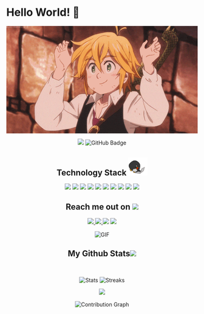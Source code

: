 <!--  https://adiprrassetyo.github.io/portfolio/  -->
# Hello World! 👋

<p align="center">
 <img hight="300" width="700" alt="GIF" align="center" src="https://github.com/adiprrassetyo/adiprrassetyo/blob/main/images/208593.gif">
</p align="center">


<p align="center">
 
  <img src="https://komarev.com/ghpvc/?username=adiprrassetyo">
  <img src="https://img.shields.io/github/followers/adiprrassetyo?label=Followers&style=social" alt="GitHub Badge">

</p>

<h2 align="center">Technology Stack <img src="https://github.com/adiprrassetyo/adiprrassetyo/blob/main/images/laptop.gif" width="50"></h2>

<p align="center">
<img src="https://img.shields.io/badge/Windows-0078D6?style=flat-square&logo=windows&logoColor=white"/>
<img src="https://img.shields.io/badge/python-3670A0?style=flat-square&logo=python&logoColor=ffdd54"/>
<img src="https://img.shields.io/badge/kotlin-%230095D5.svg?style=flat-square&logo=kotlin&logoColor=white"/>
<img src="https://img.shields.io/badge/dart-%230175C2.svg?style=flat-square&logo=dart&logoColor=white"/>
<img src="https://img.shields.io/badge/-HTML5-E34F26?style=flat-square&logo=html5&logoColor=white"/>
<img src="https://img.shields.io/badge/-CSS3-1572B6?style=flat-square&logo=css3"/>
<img src="https://img.shields.io/badge/-Bootstrap-563D7C?style=flat-square&logo=bootstrap"/>
<img src="https://img.shields.io/badge/-Heroku-430098?style=flat-square&logo=heroku"/>
<!--<img src="https://img.shields.io/badge/-JavaScript-black?style=flat-square&logo=javascript"/>
<img src="https://img.shields.io/badge/-Nodejs-black?style=flat-square&logo=Node.js"/>
<img src="https://img.shields.io/badge/-React-black?style=flat-square&logo=react"/>
<img src="https://img.shields.io/badge/-MongoDB-black?style=flat-square&logo=mongodb"/>
<img src="https://img.shields.io/badge/-MySQL-black?style=flat-square&logo=mysql"/>-->
<img src="https://img.shields.io/badge/-Git-black?style=flat-square&logo=git"/>
<img src="https://img.shields.io/badge/-GitHub-black?style=flat-square&logo=github"/>
</p>

<h2 align="center">Reach me out on <img src="https://media0.giphy.com/media/jqNPzdTTxQfOgOqpO4/source.gif" width="50"></h2>

<p align="center">
<a href="mailto: adiprstyo11@gmail.com">
 <img src="https://img.shields.io/badge/-adiprrassetyo-c14438?style=flat-square&logo=Gmail&logoColor=white&link=mailto:adiprstyo11@gmail.com"/>
</a>
<a href="https://www.linkedin.com/in/adiprrassetyo/">
 <img src="https://img.shields.io/badge/-adiprrassetyo-blue?style=flat-square&logo=Linkedin&logoColor=white&link=https://www.linkedin.com/in/adiprrassetyo"/>
</a>
<a href"https://www.instagram.com/adiprrassetyo/">
 <img src="https://img.shields.io/badge/-Adi Prasetyo?style=flat-square&logo=instagram&logoColor=white&link=https://www.instagram.com/adiprrassetyo/"/> 
</a>
 <a href="https://twitter.com/adiprrassetyo">
 <img src="https://img.shields.io/badge/-adiprrassetyo-blue?style=flat-square&logo=twitter&logoColor=white&link=https://twitter.com/adiprrassetyo"/>
</a>
</p>

<div align="center">
<img hight="300" width="700" alt="GIF" align="center" src="https://i.pinimg.com/originals/d1/d6/c0/d1d6c0fe9c91839b97e361387b505b97.gif">
</div>

<h2 align="center">
  My Github Stats<img src="https://media.giphy.com/media/VgCDAzcKvsR6OM0uWg/giphy.gif" width="50">
</h2>
 
<br>

<p align="center">
    <img src="https://github-readme-stats.vercel.app/api?username=adiprrassetyo&count_private=true&include_all_commits=true&show_icons=true&hide_border=true&bg_color=161B22&text_color=c9d1d9&title_color=50a6ff&icon_color=3572a5" alt="Stats" width="400px">
    <img src="http://github-readme-streak-stats.herokuapp.com?user=adiprrassetyo&theme=dark&hide_border=true&background=161B22&ring=50A6FF&fire=FF9022&currStreakLabel=FFFFFF" alt="Streaks" width="400px">
</p>

<p align="center">
  <img src="https://github-readme-stats.vercel.app/api/top-langs/?username=adiprrassetyo&langs_count=8&layout=compact&hide_border=true&bg_color=161B22&text_color=c9d1d9&title_color=50a6ff&icon_color=3572a5&card_width=445"/>
</p>

<p align="center"><img src="https://activity-graph.herokuapp.com/graph?username=adiprrassetyo&theme=react-dark&bg_color=20232a&hide_border=true" alt="Contribution Graph"></p>

